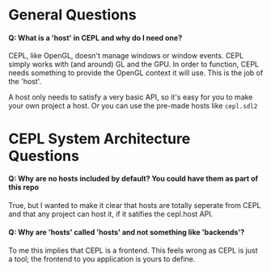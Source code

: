 # General Questions

#### Q: What is a 'host' in CEPL and why do I need one?

CEPL, like OpenGL, doesn't manage windows or window events.  CEPL simply works with (and around) GL and the GPU.  In order to function, CEPL needs something to provide the OpenGL context it will use. This is the job of the 'host'.

A host only needs to satisfy a very basic API, so it's easy for you to make your own project a host. Or you can use the pre-made hosts like `cepl.sdl2`

# CEPL System Architecture Questions

#### Q: Why are no hosts included by default? You could have them as part of this repo

True, but I wanted to make it clear that hosts are totally seperate from CEPL and that any project can host it, if it satifies the cepl.host API.


#### Q: Why are 'hosts' called 'hosts' and not something like 'backends'?

To me this implies that CEPL is a frontend.  This feels wrong as CEPL is just a tool; the frontend to you application is yours to define.
